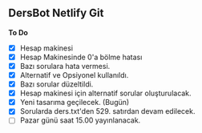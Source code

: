 ## DersBot Netlify Git
**To Do**
 - [x] Hesap makinesi
 - [x] Hesap Makinesinde 0'a bölme hatası
 - [x] Bazı sorulara hata vermesi.
 - [x] Alternatif ve Opsiyonel kullanıldı.
 - [x] Bazı sorular düzeltildi.
 - [x] Hesap makinesi için alternatif sorular oluşturulacak.
 - [x] Yeni tasarıma geçilecek. (Bugün)
 - [x] Sorularda ders.txt'den 529. satırdan devam edilecek.
 - [ ] Pazar günü saat 15.00 yayınlanacak.
